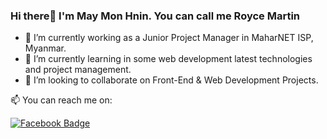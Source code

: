 ### Hi there👋 I'm May Mon Hnin. You can call me Royce Martin 

<ul>
<li>🔭 I’m currently working as a Junior Project Manager in MaharNET ISP, Myanmar.</li>
<li>🌱 I’m currently learning in some web development latest technologies and project management.</li>
<li>👯 I’m looking to collaborate on Front-End & Web Development Projects.</li>
</ul>


📫 You can reach me on:

<a href="https://www.facebook.com/profile.php?id=100081747856418"><img src="https://camo.githubusercontent.com/442d5eee3384c754d3a68b5af68e7b964cc27b557ca9faea9d4da62a7c5f3c3a/68747470733a2f2f696d672e736869656c64732e696f2f62616467652f2d5061696e672d626c75653f7374796c653d666c6174266c6162656c436f6c6f723d626c7565266c6f676f3d66616365626f6f6b266c6f676f436f6c6f723d7768697465" alt="Facebook Badge" data-canonical-src="https://img.shields.io/badge/-Royce-blue?style=flat&amp;labelColor=blue&amp;logo=facebook&amp;logoColor=white" style="max-width: 100%;"></a>
<a href="mailto:maymonhnin1000@gmail.com">
